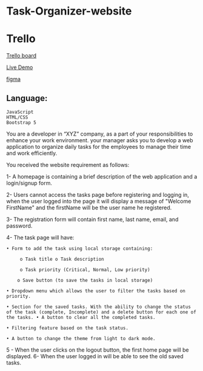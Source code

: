 # Task-Organizer-website

# Trello 
[Trello board](https://trello.com/b/p96CV7SC/task-organizer-website)

[Live Demo](https://khalledalkarmi.github.io/Task-organizer-website/)

[figma](https://www.figma.com/file/3UmiyPvSe4EEzP73bKiL6P/Task-Organizer-website)

## Language:
    JavaScript
    HTML/CSS
    Bootstrap 5 


You are a developer in “XYZ” company, as a part of your responsibilities to enhance your work environment. your manager asks you to develop a web application to organize daily tasks for the employees to manage their time and work efficiently.

You received the website requirement as follows: 

1- A homepage is containing a brief description of the web application and a login/signup form.

2- Users cannot access the tasks page before registering and logging in, when the user logged into the page it will display a message of "Welcome FirstName" and the firstName will be the user name he registered. 

3- The registration form will contain first name, last name, email, and password. 

4- The task page will have:

    • Form to add the task using local storage containing:

         o Task title o Task description 

         o Task priority (Critical, Normal, Low priority) 

        o Save button (to save the tasks in local storage)

    • Dropdown menu which allows the user to filter the tasks based on priority. 

    • Section for the saved tasks. With the ability to change the status of the task (complete, Incomplete) and a delete button for each one of the tasks. • A button to clear all the completed tasks. 

    • Filtering feature based on the task status.

    • A button to change the theme from light to dark mode.

5 - When the user clicks on the logout button, the first home page will be displayed. 6- When the user logged in will be able to see the old saved tasks.
